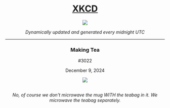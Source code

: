 
<h1 align="center"><a href="https://xkcd.com">XKCD</a></h1>
<div align="center">
    <img src="https://img.shields.io/github/last-commit/ShashashankThakur/XKCD?label=last%20updated" />
</div>

<p align="center"><i>Dynamically updated and generated every midnight UTC</i></p>
<hr>
<div align="center">
    <h3><strong>Making Tea</strong></h3>
    <p>#3022</p>
    <p>December 9, 2024</p>
    <img src="https://imgs.xkcd.com/comics/making_tea.png">
    <br></br>
    <p><i>No, of course we don't microwave the mug WITH the teabag in it. We microwave the teabag separately.</i></p>
</div>
